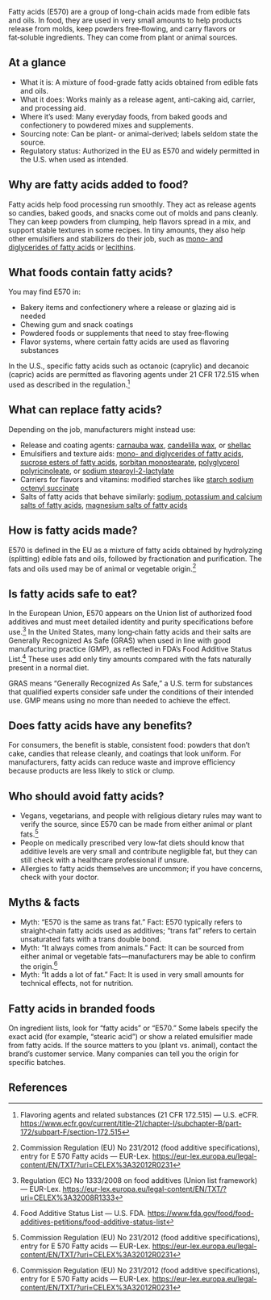 Fatty acids (E570) are a group of long-chain acids made from edible fats and oils. In food, they are used in very small amounts to help products release from molds, keep powders free‑flowing, and carry flavors or fat‑soluble ingredients. They can come from plant or animal sources.

<!--more-->

## At a glance
- What it is: A mixture of food-grade fatty acids obtained from edible fats and oils.
- What it does: Works mainly as a release agent, anti-caking aid, carrier, and processing aid.
- Where it’s used: Many everyday foods, from baked goods and confectionery to powdered mixes and supplements.
- Sourcing note: Can be plant- or animal-derived; labels seldom state the source.
- Regulatory status: Authorized in the EU as E570 and widely permitted in the U.S. when used as intended.

## Why are fatty acids added to food?
Fatty acids help food processing run smoothly. They act as release agents so candies, baked goods, and snacks come out of molds and pans cleanly. They can keep powders from clumping, help flavors spread in a mix, and support stable textures in some recipes. In tiny amounts, they also help other emulsifiers and stabilizers do their job, such as [mono- and diglycerides of fatty acids](/e471-mono-and-diglycerides-of-fatty-acids) or [lecithins](/e322-lecithins).

## What foods contain fatty acids?
You may find E570 in:
- Bakery items and confectionery where a release or glazing aid is needed
- Chewing gum and snack coatings
- Powdered foods or supplements that need to stay free‑flowing
- Flavor systems, where certain fatty acids are used as flavoring substances

In the U.S., specific fatty acids such as octanoic (caprylic) and decanoic (capric) acids are permitted as flavoring agents under 21 CFR 172.515 when used as described in the regulation.[^1]

## What can replace fatty acids?
Depending on the job, manufacturers might instead use:
- Release and coating agents: [carnauba wax](/e903-carnauba-wax), [candelilla wax](/e902-candelilla-wax), or [shellac](/e904-shellac)
- Emulsifiers and texture aids: [mono- and diglycerides of fatty acids](/e471-mono-and-diglycerides-of-fatty-acids), [sucrose esters of fatty acids](/e473-sucrose-esters-of-fatty-acids), [sorbitan monostearate](/e491-sorbitan-monostearate), [polyglycerol polyricinoleate](/e476-polyglycerol-polyricinoleate), or [sodium stearoyl-2-lactylate](/e481-sodium-stearoyl-2-lactylate)
- Carriers for flavors and vitamins: modified starches like [starch sodium octenyl succinate](/e1450-starch-sodium-octenyl-succinate)
- Salts of fatty acids that behave similarly: [sodium, potassium and calcium salts of fatty acids](/e470a-sodium-potassium-and-calcium-salts-of-fatty-acids), [magnesium salts of fatty acids](/e470b-magnesium-salts-of-fatty-acids)

## How is fatty acids made?
E570 is defined in the EU as a mixture of fatty acids obtained by hydrolyzing (splitting) edible fats and oils, followed by fractionation and purification. The fats and oils used may be of animal or vegetable origin.[^2]

## Is fatty acids safe to eat?
In the European Union, E570 appears on the Union list of authorized food additives and must meet detailed identity and purity specifications before use.[^3] In the United States, many long‑chain fatty acids and their salts are Generally Recognized As Safe (GRAS) when used in line with good manufacturing practice (GMP), as reflected in FDA’s Food Additive Status List.[^4] These uses add only tiny amounts compared with the fats naturally present in a normal diet.

GRAS means “Generally Recognized As Safe,” a U.S. term for substances that qualified experts consider safe under the conditions of their intended use. GMP means using no more than needed to achieve the effect.

## Does fatty acids have any benefits?
For consumers, the benefit is stable, consistent food: powders that don’t cake, candies that release cleanly, and coatings that look uniform. For manufacturers, fatty acids can reduce waste and improve efficiency because products are less likely to stick or clump.

## Who should avoid fatty acids?
- Vegans, vegetarians, and people with religious dietary rules may want to verify the source, since E570 can be made from either animal or plant fats.[^2]
- People on medically prescribed very low‑fat diets should know that additive levels are very small and contribute negligible fat, but they can still check with a healthcare professional if unsure.
- Allergies to fatty acids themselves are uncommon; if you have concerns, check with your doctor.

## Myths & facts
- Myth: “E570 is the same as trans fat.” Fact: E570 typically refers to straight‑chain fatty acids used as additives; “trans fat” refers to certain unsaturated fats with a trans double bond.
- Myth: “It always comes from animals.” Fact: It can be sourced from either animal or vegetable fats—manufacturers may be able to confirm the origin.[^2]
- Myth: “It adds a lot of fat.” Fact: It is used in very small amounts for technical effects, not for nutrition.

## Fatty acids in branded foods
On ingredient lists, look for “fatty acids” or “E570.” Some labels specify the exact acid (for example, “stearic acid”) or show a related emulsifier made from fatty acids. If the source matters to you (plant vs. animal), contact the brand’s customer service. Many companies can tell you the origin for specific batches.

## References
[^1]: Flavoring agents and related substances (21 CFR 172.515) — U.S. eCFR. https://www.ecfr.gov/current/title-21/chapter-I/subchapter-B/part-172/subpart-F/section-172.515
[^2]: Commission Regulation (EU) No 231/2012 (food additive specifications), entry for E 570 Fatty acids — EUR-Lex. https://eur-lex.europa.eu/legal-content/EN/TXT/?uri=CELEX%3A32012R0231
[^3]: Regulation (EC) No 1333/2008 on food additives (Union list framework) — EUR-Lex. https://eur-lex.europa.eu/legal-content/EN/TXT/?uri=CELEX%3A32008R1333
[^4]: Food Additive Status List — U.S. FDA. https://www.fda.gov/food/food-additives-petitions/food-additive-status-list
